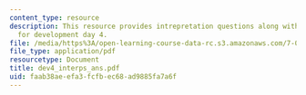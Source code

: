 ```yaml
---
content_type: resource
description: This resource provides intrepretation questions along with their answers
  for development day 4.
file: /media/https%3A/open-learning-course-data-rc.s3.amazonaws.com/7-02-experimental-biology-communication-spring-2005/faab38aeefa3fcfbec68ad9885fa7a6f_dev4_interps_ans.pdf
file_type: application/pdf
resourcetype: Document
title: dev4_interps_ans.pdf
uid: faab38ae-efa3-fcfb-ec68-ad9885fa7a6f
---
```

